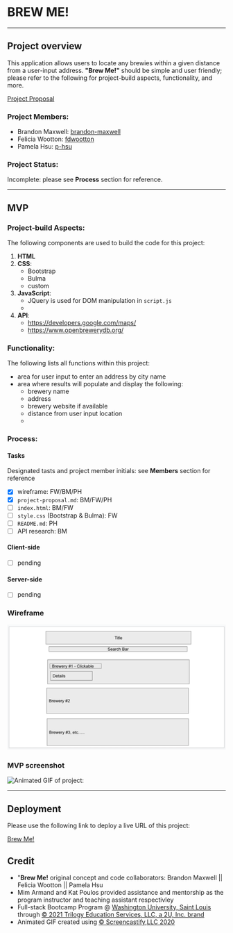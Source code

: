 # BREW ME!

****

## Project overview

This application allows users to locate any brewies within a given distance from a user-input address. **"Brew Me!"** should be simple and user friendly; please refer to the following for project-build aspects, functionality, and more.

[Project Proposal](./project-proposal.md)

### Project Members:

* Brandon Maxwell: [brandon-maxwell](https://github.com/brandon-maxwell)
* Felicia Wootton: [fdwootton](https://github.com/fdwootton)
* Pamela Hsu: [p-hsu](https://github.com/p-hsu)

### Project Status:

Incomplete: please see **Process** section for reference.

****

## MVP

### Project-build Aspects:

The following components are used to build the code for this project:

1. **HTML**
2. **CSS**:
    * Bootstrap
    * Bulma
    * custom
3. **JavaScript**:
    * JQuery is used for DOM manipulation in `script.js`
    * 
4. **API**:
    * https://developers.google.com/maps/
    * https://www.openbrewerydb.org/

### Functionality:

The following lists all functions within this project:

* area for user input to enter an address by city name
* area where results will populate and display the following:
    - brewery name
    - address
    - brewery website if available 
    - distance from user input location
    - 

### Process:
#### Tasks

Designated tasts and project member initials: see **Members** section for reference
* [x] wireframe: FW/BM/PH
* [x] `project-proposal.md`: BM/FW/PH
* [ ] `index.html`: BM/FW
* [ ] `style.css` (Bootstrap & Bulma): FW
* [ ] `README.md`: PH
* [ ] API research: BM

#### Client-side
* [ ] pending

#### Server-side
* [ ] pending

### Wireframe

![Screenshot of wireframe:](./assets/images/brew-me-wireframe.png)

### MVP screenshot

![Animated GIF of project:](./assets/images/brew-me-gif.png)

****

## Deployment

Please use the following link to deploy a live URL of this project:

[Brew Me!](https:/p-hsu.gitpub.io/Brew_Me)

## Credit

* "**Brew Me!** original concept and code collaborators: Brandon Maxwell || Felicia Wootton || Pamela Hsu
* Mim Armand and Kat Poulos provided assistance and mentorship as the program instructor and teaching assistant respectivley
* Full-stack Bootcamp Program @ [Washington University, Saint Louis](https://bootcamp.tlcenter.wustl.edu/) through [© 2021 Trilogy Education Services, LLC, a 2U, Inc. brand](https://www.trilogyed.com/)
* Animated GIF created using [© Screencastify,LLC 2020](https://www.screencastify.com/)






